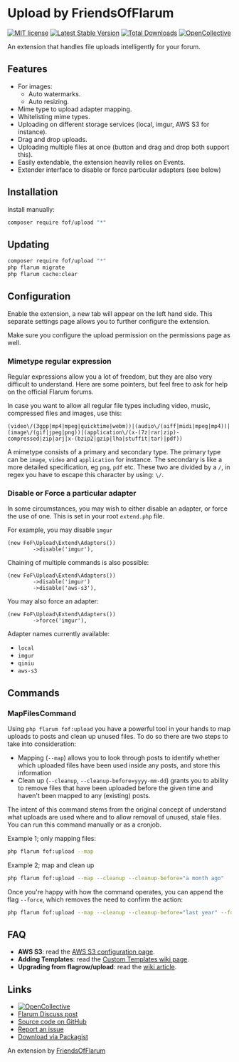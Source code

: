 # Upload by FriendsOfFlarum

[![MIT license](https://img.shields.io/badge/license-MIT-blue.svg)](https://github.com/FriendsOfFlarum/upload/blob/master/LICENSE.md) [![Latest Stable Version](https://img.shields.io/packagist/v/fof/upload.svg)](https://packagist.org/packages/fof/upload) [![Total Downloads](https://img.shields.io/packagist/dt/fof/upload.svg)](https://packagist.org/packages/fof/upload) [![OpenCollective](https://img.shields.io/badge/opencollective-fof-blue.svg)](https://opencollective.com/fof/donate)

An extension that handles file uploads intelligently for your forum.

## Features

- For images:
  - Auto watermarks.
  - Auto resizing.
- Mime type to upload adapter mapping.
- Whitelisting mime types.
- Uploading on different storage services (local, imgur, AWS S3 for instance).
- Drag and drop uploads.
- Uploading multiple files at once (button and drag and drop both support this).
- Easily extendable, the extension heavily relies on Events.
- Extender interface to disable or force particular adapters (see below)

## Installation

Install manually:

```sh
composer require fof/upload "*"
```

## Updating

```sh
composer require fof/upload "*"
php flarum migrate
php flarum cache:clear
```

## Configuration

Enable the extension, a new tab will appear on the left hand side. This separate settings page allows you to further configure the extension.

Make sure you configure the upload permission on the permissions page as well.

### Mimetype regular expression

Regular expressions allow you a lot of freedom, but they are also very difficult to understand. Here are some pointers, but feel free to ask
for help on the official Flarum forums.

In case you want to allow all regular file types including video, music, compressed files and images, use this:

```text
(video\/(3gpp|mp4|mpeg|quicktime|webm))|(audio\/(aiff|midi|mpeg|mp4))|(image\/(gif|jpeg|png))|(application\/(x-(7z|rar|zip)-compressed|zip|arj|x-(bzip2|gzip|lha|stuffit|tar)|pdf))
```

A mimetype consists of a primary and secondary type. The primary type can be `image`, `video` and `application` for instance.
The secondary is like a more detailed specification, eg `png`, `pdf` etc. These two are divided by a `/`, in regex you have to escape this character by using: `\/`.


### Disable or Force a particular adapter

In some circumstances, you may wish to either disable an adapter, or force the use of one. This is set in your root `extend.php` file.

For example, you may disable `imgur`
```
(new FoF\Upload\Extend\Adapters())
        ->disable('imgur'),
```

Chaining of multiple commands is also possible:
```
(new FoF\Upload\Extend\Adapters())
        ->disable('imgur')
        ->disable('aws-s3'),
```

You may also force an adapter:
```
(new FoF\Upload\Extend\Adapters())
        ->force('imgur'),
```

Adapter names currently available:
- `local`
- `imgur`
- `qiniu`
- `aws-s3`

## Commands

### MapFilesCommand

Using `php flarum fof:upload` you have a powerful tool in your hands to map uploads to posts and
clean up unused files. To do so there are two steps to take into consideration:

- Mapping (`--map`) allows you to look through posts to identify whether which uploaded files have been used inside any posts, and store this information
- Clean up (`--cleanup`, `--cleanup-before=yyyy-mm-dd`) grants you to ability to remove files that have been uploaded before the given time and haven't been mapped to any (existing) posts.

The intent of this command stems from the original concept of understand what uploads are used where and to allow removal
of unused, stale files. You can run this command manually or as a cronjob.

Example 1; only mapping files:

```bash
php flarum fof:upload --map
```

Example 2; map and clean up

```bash
php flarum fof:upload --map --cleanup --cleanup-before="a month ago"
```

Once you're happy with how the command operates, you can append the flag `--force`, which removes the need to confirm
the action:

```bash
php flarum fof:upload --map --cleanup --cleanup-before="last year" --force
```

## FAQ

-  __AWS S3__: read the [AWS S3 configuration page](https://github.com/FriendsOfFlarum/upload/wiki/aws-s3).
-  __Adding Templates__: read the [Custom Templates wiki page](https://github.com/FriendsOfFlarum/upload/wiki/Custom-Templates).
- __Upgrading from flagrow/upload__: read the [wiki article](https://github.com/FriendsOfFlarum/upload/wiki/Upgrade-from-Flagrow-Upload).

## Links

- [![OpenCollective](https://img.shields.io/badge/donate-friendsofflarum-44AEE5?style=for-the-badge&logo=open-collective)](https://opencollective.com/fof/donate)
- [Flarum Discuss post](https://discuss.flarum.org/d/4154)
- [Source code on GitHub](https://github.com/FriendsOfFlarum/upload)
- [Report an issue](https://github.com/FriendsOfFlarum/upload/issues)
- [Download via Packagist](https://packagist.org/packages/fof/upload)

An extension by [FriendsOfFlarum](https://github.com/FriendsOfFlarum)
